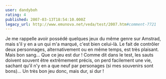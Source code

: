 ```yaml
---
user: dandyboh
rating: 4
published: 2007-03-13T18:54:10.000Z
legacy_url: http://www.emunova.net/veda/test/2007.htm#comment-7721
---
```

Je me rappelle avoir possédé quelques jeux du même genre sur Amstrad, mais s'il y en a un qui m'a marqué, c'est bien celui-là. Le fait de contrôler deux personnages, alternativement ou en même temps, est très plaisant. Mais bon sang... Que ce jeu est dur ! Comme dit dans le test, les sauts doivent souvent être extrêmement précis, on perd facilement une vie, sachant qu'il n'y en a que neuf par personages (si mes souvenirs sont bons)... Un très bon jeu donc, mais dur, si dur !